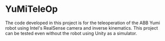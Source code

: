 # YuMiTeleOp

<p>The code developed in this project is for the teleoperation of the ABB Yumi robot using Intel's RealSense camera and inverse kinematics. This project can be tested even without the robot using Unity as a simulator.</p>
